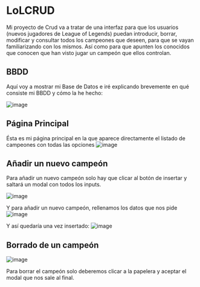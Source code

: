 # LoLCRUD
Mi proyecto de Crud va a tratar de una interfaz para que los usuarios (nuevos jugadores de League of Legends) puedan introducir, borrar, modificar y consultar todos los campeones que deseen, para que se vayan familiarizando con los mismos. Así como para que apunten los conocidos que conocen que han visto jugar un campeón que ellos controlan.

## BBDD

Aquí voy a mostrar mi Base de Datos e iré explicando brevemente en qué consiste mi BBDD y cómo la he hecho:

![image](https://user-images.githubusercontent.com/91873599/155420281-50e53bfa-352b-4283-9cb5-aa4bb4583c59.png)

## Página Principal
Ésta es mi página principal en la que aparece directamente el listado de campeones con todas las opciones
![image](https://user-images.githubusercontent.com/91873599/155420511-f4b13b78-405b-495e-b5af-c01573fcb2ef.png)


## Añadir un nuevo campeón

Para añadir un nuevo campeón solo hay que clicar al botón de insertar y saltará un modal con todos los inputs.

![image](https://user-images.githubusercontent.com/91873599/155420681-c748973b-dd41-4ace-a88d-b2934a31f0e3.png)

Y para añadir un nuevo campeón, rellenamos los datos que nos pide
![image](https://user-images.githubusercontent.com/91873599/155421371-43afee2c-8ec9-4153-b184-27f63b69b4c0.png)

Y así quedaría una vez insertado:
![image](https://user-images.githubusercontent.com/91873599/155421451-79cca4fd-007b-43ef-aaac-04f686953ae0.png)

## Borrado de un campeón

![image](https://user-images.githubusercontent.com/91873599/155421642-17ebdc7d-cc4f-4f4b-b118-b930255bc4a7.png)

Para borrar el campeón solo deberemos clicar a la papelera y aceptar el modal que nos sale al final.



